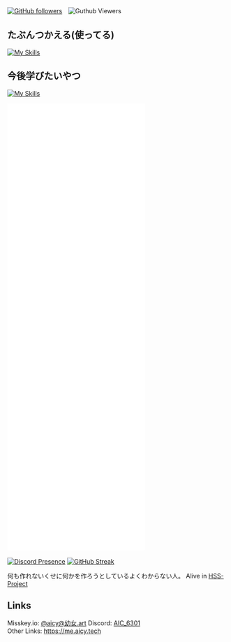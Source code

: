 [![GitHub followers](https://img.shields.io/github/followers/aic-6301?style=social)](https://github.com/aic-6301)　![Guthub Viewers](https://komarev.com/ghpvc/?username=aic-6301)
## たぶんつかえる(使ってる)
[![My Skills](https://skillicons.dev/icons?i=discord,github,misskey,twitter,windows,python,vscode,lua,mysql,idea)](https://skillicons.dev)
## 今後学びたいやつ
[![My Skills](https://skillicons.dev/icons?i=js,html,css,linux,ts,unity)](https://skillicons.dev)

![Metrics](/github-metrics.svg)

[![Discord Presence](https://lanyard.cnrad.dev/api/964887498436276305)](https://discord.com/users/964887498436276305) 
[![GitHub Streak](https://streak-stats.demolab.com?user=aic-6301&theme=vue-dark&locale=ja&date_format=%5BY.%5Dn.j&type=svg)](https://git.io/streak-stats)

何も作れないくせに何かを作ろうとしているよくわからない人。
Alive in [HSS-Project](https://github.com/hss-project)

## Links
Misskey.io: [@aicy@幼女.art](https://幼女.art/@aicy)
Discord: [AIC_6301](https://discord.com/users/964887498436276305)<br>
Other Links: https://me.aicy.tech
